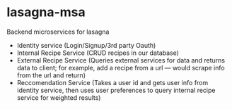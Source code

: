 # lasagna-msa
Backend microservices for lasagna

* Identity service (Login/Signup/3rd party Oauth)
* Internal Recipe Service (CRUD recipes in our database)
* External Recipe Service (Queries external services for data and returns data to client; for example, add a recipe from a url — would scrape info from the url and return)
* Reccomendation Service (Takes a user id and gets user info from identity service, then uses user preferences to query internal recipe service for weighted results)
